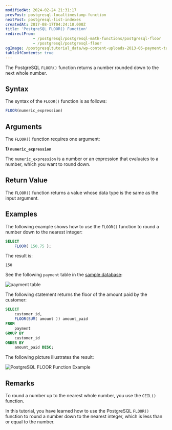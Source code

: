 ```yaml
---
modifiedAt: 2024-02-24 21:31:17
prevPost: postgresql-localtimestamp-function
nextPost: postgresql-list-indexes
createdAt: 2017-08-17T04:24:10.000Z
title: 'PostgreSQL FLOOR() Function'
redirectFrom: 
            - /postgresql/postgresql-math-functions/postgresql-floor
            - /postgresql/postgresql-floor
ogImage: /postgresqltutorial_data/wp-content-uploads-2013-05-payment-table.png
tableOfContents: true
---
```



The PostgreSQL `FLOOR()` function returns a number rounded down to the next whole number.

## Syntax

The syntax of the `FLOOR()` function is as follows:

```sql
FLOOR(numeric_expression)
```

## Arguments

The `FLOOR()` function requires one argument:

**1) `numeric_expression`**

The `numeric_expression` is a number or an expression that evaluates to a number, which you want to round down.

## Return Value

The `FLOOR()` function returns a value whose data type is the same as the input argument.

## Examples

The following example shows how to use the `FLOOR()` function to round a number down to the nearest integer:

```sql
SELECT
    FLOOR( 150.75 );
```

The result is:

```text
150
```

See the following `payment` table in the [sample database](/postgresql/postgresql-getting-started/postgresql-sample-database):

![payment table](/postgresqltutorial_data/wp-content-uploads-2013-05-payment-table.png)

The following statement returns the floor of the amount paid by the customer:

```sql
SELECT
    customer_id,
    FLOOR(SUM( amount )) amount_paid
FROM
    payment
GROUP BY
    customer_id
ORDER BY
    amount_paid DESC;
```

The following picture illustrates the result:

![PostgreSQL FLOOR Function Example](/postgresqltutorial_data/wp-content-uploads-2017-08-PostgreSQL-FLOOR-Function-Example.png)

## Remarks

To round a number up to the nearest whole number, you use the `CEIL()` function.

In this tutorial, you have learned how to use the PostgreSQL `FLOOR()` function to round a number down to the nearest integer, which is less than or equal to the number.
